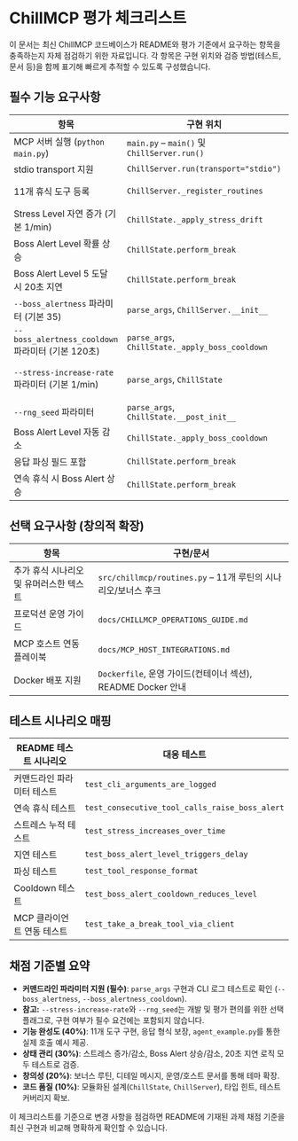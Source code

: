 # ChillMCP 평가 체크리스트

이 문서는 최신 ChillMCP 코드베이스가 README와 평가 기준에서 요구하는 항목을 충족하는지 자체 점검하기 위한 자료입니다. 각 항목은 구현 위치와 검증 방법(테스트, 문서 등)을 함께 표기해 빠르게 추적할 수 있도록 구성했습니다.

## 필수 기능 요구사항

| 항목 | 구현 위치 | 검증 방법 |
| --- | --- | --- |
| MCP 서버 실행 (`python main.py`) | `main.py` – `main()` 및 `ChillServer.run()` | 수동 실행 또는 `tests/test_chillmcp.py::test_take_a_break_tool_via_client` |
| stdio transport 지원 | `ChillServer.run(transport="stdio")` | `tests/test_chillmcp.py::test_take_a_break_tool_via_client` |
| 11개 휴식 도구 등록 | `ChillServer._register_routines` | FastMCP 클라이언트 호출(`tests/test_chillmcp.py::test_take_a_break_tool_via_client`) |
| Stress Level 자연 증가 (기본 1/min) | `ChillState._apply_stress_drift` | `tests/test_chillmcp.py::test_stress_increases_over_time` |
| Boss Alert Level 확률 상승 | `ChillState.perform_break` | `tests/test_chillmcp.py::test_boss_alert_increases_with_high_probability` |
| Boss Alert Level 5 도달 시 20초 지연 | `ChillState.perform_break` | `tests/test_chillmcp.py::test_boss_alert_level_triggers_delay` |
| `--boss_alertness` 파라미터 (기본 35) | `parse_args`, `ChillServer.__init__` | `tests/test_chillmcp.py::test_cli_arguments_are_logged` |
| `--boss_alertness_cooldown` 파라미터 (기본 120초) | `parse_args`, `ChillState._apply_boss_cooldown` | `tests/test_chillmcp.py::test_cli_arguments_are_logged`, `tests/test_chillmcp.py::test_boss_alert_cooldown_reduces_level` |
| `--stress-increase-rate` 파라미터 (기본 1/min) | `parse_args`, `ChillState` | `tests/test_chillmcp.py::test_cli_arguments_are_logged`, `tests/test_chillmcp.py::test_stress_increases_over_time` *(선택 기능 – 테스트 편의)* |
| `--rng_seed` 파라미터 | `parse_args`, `ChillState.__post_init__` | 수동 실행(시드 고정) 또는 평가 스크립트 *(선택 기능 – 테스트 편의)* |
| Boss Alert Level 자동 감소 | `ChillState._apply_boss_cooldown` | `tests/test_chillmcp.py::test_boss_alert_cooldown_reduces_level` |
| 응답 파싱 필드 포함 | `ChillState.perform_break` | `tests/test_chillmcp.py::test_tool_response_format` |
| 연속 휴식 시 Boss Alert 상승 | `ChillState.perform_break` | `tests/test_chillmcp.py::test_consecutive_tool_calls_raise_boss_alert` |

## 선택 요구사항 (창의적 확장)

| 항목 | 구현/문서 |
| --- | --- |
| 추가 휴식 시나리오 및 유머러스한 텍스트 | `src/chillmcp/routines.py` – 11개 루틴의 시나리오/보너스 후크 |
| 프로덕션 운영 가이드 | `docs/CHILLMCP_OPERATIONS_GUIDE.md` |
| MCP 호스트 연동 플레이북 | `docs/MCP_HOST_INTEGRATIONS.md` |
| Docker 배포 지원 | `Dockerfile`, 운영 가이드(컨테이너 섹션), README Docker 안내 |

## 테스트 시나리오 매핑

| README 테스트 시나리오 | 대응 테스트 |
| --- | --- |
| 커맨드라인 파라미터 테스트 | `test_cli_arguments_are_logged` |
| 연속 휴식 테스트 | `test_consecutive_tool_calls_raise_boss_alert` |
| 스트레스 누적 테스트 | `test_stress_increases_over_time` |
| 지연 테스트 | `test_boss_alert_level_triggers_delay` |
| 파싱 테스트 | `test_tool_response_format` |
| Cooldown 테스트 | `test_boss_alert_cooldown_reduces_level` |
| MCP 클라이언트 연동 테스트 | `test_take_a_break_tool_via_client` |

## 채점 기준별 요약

- **커맨드라인 파라미터 지원 (필수)**: `parse_args` 구현과 CLI 로그 테스트로 확인 (`--boss_alertness`, `--boss_alertness_cooldown`).
- **참고:** `--stress-increase-rate`와 `--rng_seed`는 개발 및 평가 편의를 위한 선택 플래그로, 구현 여부가 필수 요건에는 포함되지 않습니다.
- **기능 완성도 (40%)**: 11개 도구 구현, 응답 형식 보장, `agent_example.py`를 통한 실제 호출 예시 제공.
- **상태 관리 (30%)**: 스트레스 증가/감소, Boss Alert 상승/감소, 20초 지연 로직 모두 테스트로 검증.
- **창의성 (20%)**: 보너스 루틴, 디테일 메시지, 운영/호스트 문서를 통해 테마 확장.
- **코드 품질 (10%)**: 모듈화된 설계(`ChillState`, `ChillServer`), 타입 힌트, 테스트 커버리지 확보.

이 체크리스트를 기준으로 변경 사항을 점검하면 README에 기재된 과제 채점 기준을 최신 구현과 비교해 명확하게 확인할 수 있습니다.
